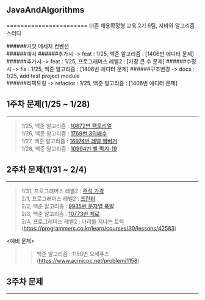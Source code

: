 ## JavaAndAlgorithms ##
=======================
더존 채용확정형 교육 2기 6팀, 자바와 알고리즘 스터디 </br>

######커밋 메세지 컨벤션</br>
######예시
######추가시 -> feat : 1/25, 백준 알고리즘 : [1406번 에디터 문제] 
######추가시 -> feat : 1/25, 프로그래머스 레벨2 : [가장 큰 수 문제] 
######수정시 -> fix : 1/25, 백준 알고리즘 : [1406번 에디터 문제] 
######구조변경 -> docs : 1/25, add test project module  
######리팩토링 -> refactor : 1/25, 백준 알고리즘 : [1406번 에디터 문제] 

## 1주차 문제(1/25 ~ 1/28)
------------------------
>1/25, 백준 알고리즘 : [10872번 팩토리얼](https://www.acmicpc.net/problem/10872) </br>
>1/26, 백준 알고리즘 : [1769번 3의배수](https://www.acmicpc.net/problem/1769) </br>
>1/27, 백준 알고리즘 : [16974번 레벨 햄버거](https://www.acmicpc.net/problem/16974) </br>
>1/28, 백준 알고리즘 : [10994번 별 찍기-19](https://www.acmicpc.net/problem/10994) </br>

## 2주차 문제(1/31 ~ 2/4)
-----------------------
>1/31, 프로그래머스 레벨2 : [주식 가격](https://programmers.co.kr/learn/courses/30/lessons/42584) </br>
>2/1, 프로그래머스 레벨2 : [프린터](https://programmers.co.kr/learn/courses/30/lessons/42587) </br>
>2/2, 백준 알고리즘 : [9935번 문자열 폭발](https://www.acmicpc.net/problem/9935) </br>
>2/3, 백준 알고리즘 : [10773번 제로](https://www.acmicpc.net/problem/10773) </br>
>2/4, 프로그래머스 레벨2 : 다리를 지나는 트럭(https://programmers.co.kr/learn/courses/30/lessons/42583) </br>

<예비 문제> </br>
>	>백준 알고리즘 : 1158번 요세푸스(https://www.acmicpc.net/problem/1158) </br>

 

## 3주차 문제
-----------
